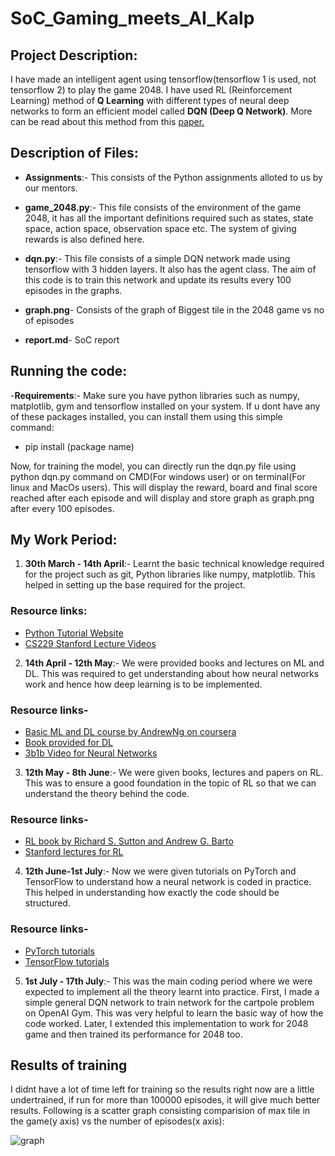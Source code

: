 # SoC_Gaming_meets_AI_Kalp

## Project Description:

I have made an intelligent agent using tensorflow(tensorflow 1 is used, not tensorflow 2) to play the game 2048. I have used RL (Reinforcement Learning) method of **Q Learning** with different types of neural deep networks to form an efficient model called **DQN (Deep Q Network)**. More can be read about this method from this [paper.](https://deepmind.com/research/publications/deep-reinforcement-learning-double-q-learning)

## Description of Files:

- **Assignments**:- This consists of the Python assignments alloted to us by our mentors.

- **game_2048.py**:- This file consists of the environment of the game 2048, it has all the important definitions required such as states, state space, action space, observation space etc. The system of giving rewards is also defined here.

- **dqn.py**:- This file consists of a simple DQN network made using tensorflow with 3 hidden layers. It also has the agent class. The aim of this code is to train this network and update its results every 100 episodes in the graphs.

- **graph.png**- Consists of the graph of Biggest tile in the 2048 game vs no of episodes

- **report.md**- SoC report

## Running the code:

-**Requirements**:- Make sure you have python libraries such as numpy, matplotlib, gym and tensorflow installed on your system.
If u dont have any of these packages installed, you can install them using this simple command:
- pip install (package name)

Now, for training the model, you can directly run the dqn.py file using python dqn.py command on CMD(For windows user) or on terminal(For linux and MacOs users).
This will display the reward, board and final score reached after each episode and will display and store graph as graph.png after every 100 episodes.

## My Work Period:

1. **30th March - 14th April**:- Learnt the basic technical knowledge required for the project such as git, Python libraries like numpy, matplotlib. This helped in setting up the base required for the project.

### Resource links:

- [Python Tutorial Website](learnpython.org)
- [CS229 Stanford Lecture Videos](https://www.youtube.com/watch?v=jGwO_UgTS7I&list=PLoROMvodv4rMiGQp3WXShtMGgzqpfVfbU)

2. **14th April - 12th May**:- We were provided books and lectures on ML and DL. This was required to get understanding about how neural networks work and hence how deep learning is to be implemented.

### Resource links-
- [Basic ML and DL course by AndrewNg on coursera](https://www.coursera.org/learn/machine-learning)
- [Book provided for DL](http://faculty.neu.edu.cn/yury/AAI/Textbook/DeepLearningBook.pdf)
- [3b1b Video for Neural Networks](https://www.youtube.com/playlist?list=PLZHQObOWTQDNU6R1_67000Dx_ZCJB-3pi)

3. **12th May - 8th June**:- We were given books, lectures and papers on RL. This was to ensure a good foundation in the topic of RL so that we can understand the theory behind the code.

### Resource links-
- [RL book by Richard S. Sutton and Andrew G. Barto](https://web.stanford.edu/class/psych209/Readings/SuttonBartoIPRLBook2ndEd.pdf)
- [Stanford lectures for RL](https://www.youtube.com/watch?v=FgzM3zpZ55o&list=PLoROMvodv4rOSOPzutgyCTapiGlY2Nd8u)

4. **12th June-1st July**:- Now we were given tutorials on PyTorch and TensorFlow to understand how a neural network is coded in practice. This helped in understanding how exactly the code should be structured.

### Resource links-
- [PyTorch tutorials](https://pytorch.org/tutorials/)
- [TensorFlow tutorials](https://www.tensorflow.org/tutorials)

5. **1st July - 17th July**:- This was the main coding period where we were expected to implement all the theory learnt into practice. First, I made a simple general DQN network to train network for the cartpole problem on OpenAI Gym. This was very helpful to learn the basic way of how the code worked. Later, I extended this implementation to work for 2048 game and then trained its performance for 2048 too.

## Results of training

I didnt have a lot of time left for training so the results right now are a little undertrained, if run for more than 100000 episodes, it will give much better results.
Following is a scatter graph consisting comparision of max tile in the game(y axis) vs the number of episodes(x axis):

![graph](https://user-images.githubusercontent.com/78316352/126067864-4d23d4eb-2f2b-409e-b2e1-dd5c3b3beb75.png)

